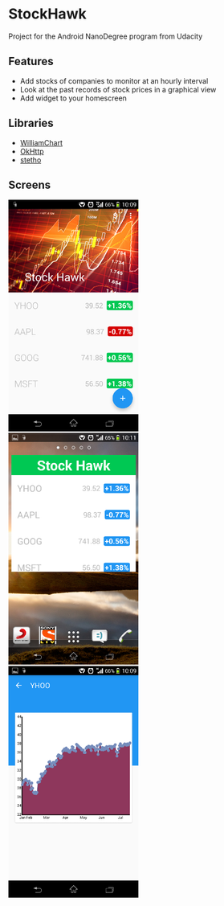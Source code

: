 # StockHawk

Project for the Android NanoDegree program from Udacity

## Features
 * Add stocks of companies to monitor at an hourly interval
 * Look at the past records of stock prices in a graphical view
 * Add widget to your homescreen
 
## Libraries
 * [WilliamChart](https://github.com/diogobernardino/WilliamChart)
 * [OkHttp](http://square.github.io/okhttp)
 * [stetho](https://github.com/facebook/stetho)

## Screens
![](./screenshots/stawk_hawk_main.png "Main screen")  ![](./screenshots/stawk_hawk_widget.png "Widget") ![](./screenshots/stawk_hawk_graph.png "Graph") 
